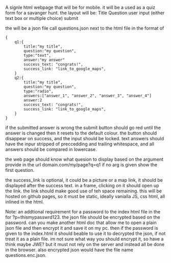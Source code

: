 A signle html webpage that will be for mobile. it will be a used as a quiz form for a savanger hunt. the layout will be:
Title
Question
user input (either text box or multiple choice)
submit

the will be a json file call questions.json next to the html file in the format of

```
{
	q1:{
		title:"my title",
		question:"my question",
		type:"text",
		answer:"my answer"
		success_text: "congrats!",
		success_link: "link_to_google_maps",
	}
	q2:{
		title:"my title",
		question:"my question",
		type:"radio",
		answers:["answer_1", "answer_2", "answer_3", "answer_4"]
		answer:2
		success_text: "congrats!",
		success_link: "link_to_google_maps",
	}
}
```

if the submitted answer is wrong the submit button should go red until the answer is changed then it resets to the default colour. the button should disappear on success, and the input should be locked.
text answers should have the inpur stripped of preccedding and trailing whitespace, and all answers should be compared in lowercase.

the web page should know what quesion to display based on the argument provide in the url domain.com/my/page?q=q1
if no arg is given show the first question.

the success_link is optional, it could be a picture or a map link, it should be displayed after the success text. in a frame, clicking on it should open up the link. the link should make good use of teh space remaining.
 this will be hosted on github pages, so it must be static, ideally vanialla JS, css html, all inlined in the html.


Note:
an addtional requirement for a password to the index html file in the for ?p=thismypasswrd123. the json file should be encrypted based on the password.  can you make another html doc that allow me to open a plain json file and then encrypt it and save it on my pc. then if the password is given to the index.html it should beable to use it to decrypted the json, if not treat it as a plain file. im not sure what way you should encrypt it, so have a think maybe JWE? but it must not rely on the server and instead all be done in the browser. also encrypted json would have the file name questions.enc.json.
